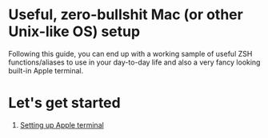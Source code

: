# Useful, zero-bullshit Mac (or other Unix-like OS) setup

Following this guide, you can end up with a working sample of useful ZSH functions/aliases to use in your day-to-day life and also a very fancy looking built-in Apple terminal.

# Let's get started
1. [Setting up Apple terminal](https://github.com/deniskabana/dotfiles/tree/master/AppleTerminalFancySetup)
